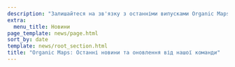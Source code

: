 ```yaml
---
description: "Залишайтеся на зв'язку з останніми випусками Organic Maps, новинами та оновленнями від нашої команди"
extra:
  menu_title: Новини
page_template: news/page.html
sort_by: date
template: news/root_section.html
title: "Organic Maps: Останні новини та оновлення від нашої команди"
---
```

